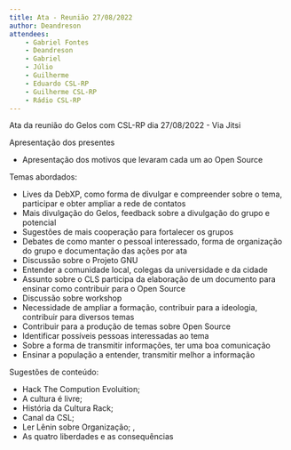 ```yaml
---
title: Ata - Reunião 27/08/2022
author: Deandreson
attendees:
    - Gabriel Fontes
    - Deandreson
    - Gabriel
    - Júlio
    - Guilherme
    - Eduardo CSL-RP
    - Guilherme CSL-RP
    - Rádio CSL-RP
---
```


Ata da reunião do Gelos com CSL-RP dia 27/08/2022 - Via Jitsi

Apresentação dos presentes
- Apresentação dos motivos que levaram cada um ao Open Source

Temas abordados:
- Lives da DebXP, como forma de divulgar e compreender sobre o tema, participar e obter ampliar a rede de contatos
- Mais divulgação do Gelos, feedback sobre a divulgação do grupo e potencial
- Sugestões de mais cooperação para fortalecer os grupos
- Debates de como manter o pessoal interessado, forma de organização do grupo e documentação das ações por ata
- Discussão sobre o Projeto GNU 
- Entender a comunidade local, colegas da universidade e da cidade
- Assunto sobre o CLS participa da elaboração de um documento para ensinar como contribuir para o Open Source
- Discussão sobre workshop
- Necessidade de ampliar a formação, contribuir para a ideologia, contribuir para diversos temas
- Contribuir para a produção de temas sobre Open Source
- Identificar possíveis pessoas interessadas ao tema
- Sobre a forma de transmitir informações, ter uma boa comunicação
- Ensinar a população a entender, transmitir melhor a informação

Sugestões de conteúdo: 
- Hack The Compution Evoluition; 
- A cultura é livre; 
- História da Cultura Rack; 
- Canal da CSL; 
- Ler Lênin sobre Organização; ,
- As quatro liberdades e as consequências       
